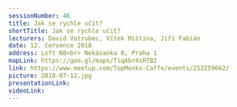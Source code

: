 ```yaml
---
sessionNumber: 46
title: Jak se rychle učit?
shortTitle: Jak se rychle učit?
lecturers: David Votrubec, Vítek Miština, Jiří Fabián
date: 12. července 2018
address: Loft N8<br> Nekázanka 8, Praha 1
mapLink: https://goo.gl/maps/TiqAbr4sRTB2
link: https://www.meetup.com/TopMonks-Caffe/events/252259662/
picture: 2018-07-12.jpg
presentationLink:
videoLink:
---
```

